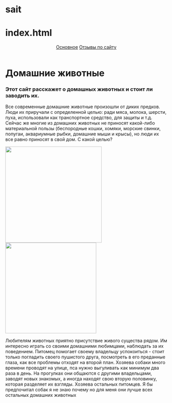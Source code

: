 # sait
# index.html
<html>
        <body>
            <link rel=“stylesheet” href=“style.css”/>
        <header>
             <a href="#main">Основное</a> <a href="#reviwes">Отзывы по сайту</a>
             </header>
             <h1>Домашние животные</h1>
             <h3>Этот сайт расскажет о домашных животных и стоит ли заводить их.</h3>
             <p>Все современные домашние животные произошли от диких предков. Люди их приручали с определенной целью: ради мяса, молока, шерсти, пуха, использовали как транспортное средство, для защиты и т.д. Сейчас же многие из домашних животных не приносят какой-либо материальной пользы (беспородные кошки, хомяки, морские свинки, попугаи, аквариумные рыбки, домашние мыши и крысы), но люди их все равно приносят в свой дом. С какой целью?</p><img src="https://gogetart.art/images/foto/2/zivotnie/3.jpg"width=300px>
             <img src="https://blinov.by/image/catalog/news/animalistika/catnus3.jpg"width=282.5px>
 <p>Любителям животных приятно присутствие живого существа рядом. Им интересно играть со своими домашними любимцами, наблюдать за их поведением. Питомец помогает своему владельцу успокоиться - стоит только погладить своего пушистого друга, посмотреть в его преданные глаза, как все проблемы отходят на второй план. Хозяева собаки много времени проводят на улице, пса нужно выгуливать как минимум два раза в день. На прогулках они общаются с другими владельцами, заводят новых знакомых, а иногда находят свою вторую половинку, которая разделяет их взгляды.
Хозяева остальных питомцев. Я бы предпочитал собак я не знаю почему но для меня они лучше всех остальных домашних животных</p>

</body>
</html>
